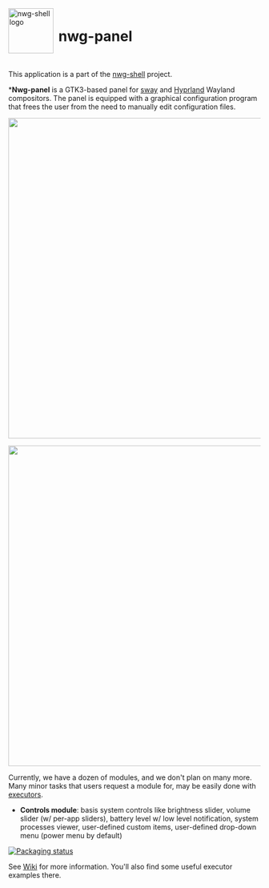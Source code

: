 <img src="https://github.com/nwg-piotr/nwg-panel/assets/20579136/36327f89-05b8-420d-998a-8f5f7d385545" width="90" style="margin-right:10px" align=left alt="nwg-shell logo">
<H1>nwg-panel</H1><br>

This application is a part of the [nwg-shell](https://nwg-piotr.github.io/nwg-shell) project.

***Nwg-panel** is a GTK3-based panel for [sway](https://github.com/swaywm/sway) and [Hyprland](https://github.com/hyprwm/Hyprland) 
Wayland compositors. The panel is equipped with a graphical configuration program that frees the user from the need to 
manually edit configuration files.

<img src="https://github.com/nwg-piotr/nwg-panel/assets/20579136/09866188-6819-4dfb-99df-40af53be859b" width=640><br>

<img src="https://github.com/nwg-piotr/nwg-panel/assets/20579136/1aeb8990-f355-4ba9-80e3-9aa2a46730ca" width=640><br>

Currently, we have a dozen of modules, and we don't plan on many more. Many minor tasks that users request a module for,
may be easily done with [executors](https://github.com/nwg-piotr/nwg-panel/wiki/modules:-Executor).

- **Controls module**: basis system controls like brightness slider, volume slider (w/ per-app sliders), battery 
level w/ low level notification, system processes viewer, user-defined custom items, user-defined drop-down menu (power menu by default)





[![Packaging status](https://repology.org/badge/vertical-allrepos/nwg-panel.svg)](https://repology.org/project/nwg-panel/versions)

See [Wiki](https://github.com/nwg-piotr/nwg-panel/wiki) for more information. You'll also find some useful
executor examples there.
